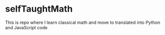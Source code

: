 # selfTaughtMath
This is repo where I learn classical math and move to translated into Python and JavaScript code
